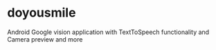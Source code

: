 # doyousmile
Android Google vision application with TextToSpeech functionality and Camera preview and more
